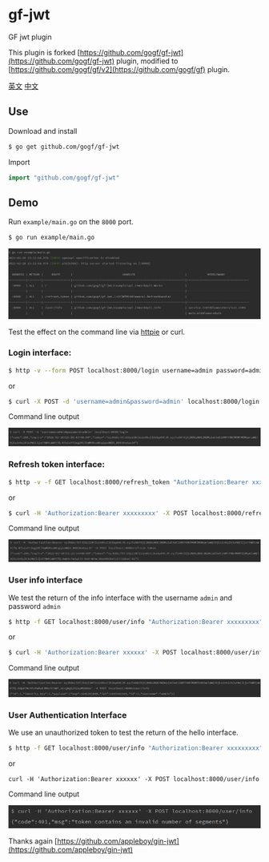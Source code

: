 # gf-jwt
GF jwt plugin

This plugin is forked [https://github.com/gogf/gf-jwt](https://github.com/gogf/gf-jwt) plugin, modified to [https://github.com/gogf/gf/v2](https://github.com/gogf/gf) plugin.


[英文](README.md) [中文](README_zh.md)


## Use

Download and install

```sh
$ go get github.com/gogf/gf-jwt
```

Import

```go
import "github.com/gogf/gf-jwt"
```

## Demo

Run `example/main.go` on the `8000` port.

```bash
$ go run example/main.go
```

![api screenshot](screenshot/server.png)

Test the effect on the command line via [httpie](https://github.com/jkbrzt/httpie) or curl.

### Login interface:

```bash
$ http -v --form POST localhost:8000/login username=admin password=admin
```
or
```bash
$ curl -X POST -d 'username=admin&password=admin' localhost:8000/login
```

Command line output

![api screenshot](screenshot/login.png)

### Refresh token interface:

```bash
$ http -v -f GET localhost:8000/refresh_token "Authorization:Bearer xxxxxxxxx" "Content-Type: application/json"
```
or
```bash
$ curl -H 'Authorization:Bearer xxxxxxxxx' -X POST localhost:8000/refresh_token
```

Command line output

![api screenshot](screenshot/refresh_token.png)

### User info interface

We test the return of the info interface with the username `admin` and password `admin`

```bash
$ http -f GET localhost:8000/user/info "Authorization:Bearer xxxxxxxxx" "Content-Type: application/json"
```
or
```bash
$ curl -H 'Authorization:Bearer xxxxxx' -X POST localhost:8000/user/info
```

Command line output

![api screenshot](screenshot/hello.png)

### User Authentication Interface

We use an unauthorized token to test the return of the hello interface.

```bash
$ http -f GET localhost:8000/user/info "Authorization:Bearer xxxxxxxxx" "Content-Type: application/json"
```
or
```
curl -H 'Authorization:Bearer xxxxxx' -X POST localhost:8000/user/info
```

Command line output

![api screenshot](screenshot/401.png)

Thanks again [https://github.com/appleboy/gin-jwt](https://github.com/appleboy/gin-jwt)
